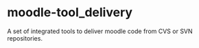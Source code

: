 moodle-tool_delivery
====================

A set of integrated tools to deliver moodle code from CVS or SVN repositories.
